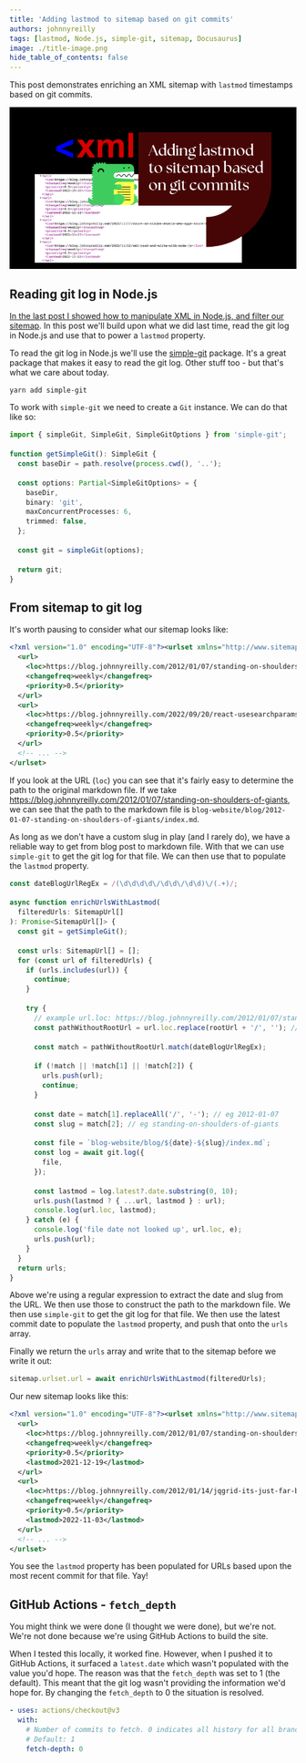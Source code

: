 ```yaml
---
title: 'Adding lastmod to sitemap based on git commits'
authors: johnnyreilly
tags: [lastmod, Node.js, simple-git, sitemap, Docusaurus]
image: ./title-image.png
hide_table_of_contents: false
---
```


This post demonstrates enriching an XML sitemap with `lastmod` timestamps based on git commits.

![title image reading "Adding lastmod to sitemap based on git commits" with XML and Docusaurus logos](title-image.png)

## Reading git log in Node.js

[In the last post I showed how to manipulate XML in Node.js, and filter our sitemap](../2022-11-22-xml-read-and-write-with-node-js/index.md). In this post we'll build upon what we did last time, read the git log in Node.js and use that to power a `lastmod` property.

To read the git log in Node.js we'll use the [simple-git](https://www.npmjs.com/package/simple-git) package. It's a great package that makes it easy to read the git log. Other stuff too - but that's what we care about today.

```shell
yarn add simple-git
```

To work with `simple-git` we need to create a `Git` instance. We can do that like so:

```ts
import { simpleGit, SimpleGit, SimpleGitOptions } from 'simple-git';

function getSimpleGit(): SimpleGit {
  const baseDir = path.resolve(process.cwd(), '..');

  const options: Partial<SimpleGitOptions> = {
    baseDir,
    binary: 'git',
    maxConcurrentProcesses: 6,
    trimmed: false,
  };

  const git = simpleGit(options);

  return git;
}
```

## From sitemap to git log

It's worth pausing to consider what our sitemap looks like:

```xml
<?xml version="1.0" encoding="UTF-8"?><urlset xmlns="http://www.sitemaps.org/schemas/sitemap/0.9" xmlns:news="http://www.google.com/schemas/sitemap-news/0.9" xmlns:xhtml="http://www.w3.org/1999/xhtml" xmlns:image="http://www.google.com/schemas/sitemap-image/1.1" xmlns:video="http://www.google.com/schemas/sitemap-video/1.1">
  <url>
    <loc>https://blog.johnnyreilly.com/2012/01/07/standing-on-shoulders-of-giants</loc>
    <changefreq>weekly</changefreq>
    <priority>0.5</priority>
  </url>
  <url>
    <loc>https://blog.johnnyreilly.com/2022/09/20/react-usesearchparamsstate</loc>
    <changefreq>weekly</changefreq>
    <priority>0.5</priority>
  </url>
  <!-- ... -->
</urlset>
```

If you look at the URL (`loc`) you can see that it's fairly easy to determine the path to the original markdown file. If we take https://blog.johnnyreilly.com/2012/01/07/standing-on-shoulders-of-giants, we can see that the path to the markdown file is `blog-website/blog/2012-01-07-standing-on-shoulders-of-giants/index.md`.

As long as we don't have a custom slug in play (and I rarely do), we have a reliable way to get from blog post to markdown file. With that we can use `simple-git` to get the git log for that file. We can then use that to populate the `lastmod` property.

```ts
const dateBlogUrlRegEx = /(\d\d\d\d\/\d\d\/\d\d)\/(.+)/;

async function enrichUrlsWithLastmod(
  filteredUrls: SitemapUrl[]
): Promise<SitemapUrl[]> {
  const git = getSimpleGit();

  const urls: SitemapUrl[] = [];
  for (const url of filteredUrls) {
    if (urls.includes(url)) {
      continue;
    }

    try {
      // example url.loc: https://blog.johnnyreilly.com/2012/01/07/standing-on-shoulders-of-giants
      const pathWithoutRootUrl = url.loc.replace(rootUrl + '/', ''); // eg 2012/01/07/standing-on-shoulders-of-giants

      const match = pathWithoutRootUrl.match(dateBlogUrlRegEx);

      if (!match || !match[1] || !match[2]) {
        urls.push(url);
        continue;
      }

      const date = match[1].replaceAll('/', '-'); // eg 2012-01-07
      const slug = match[2]; // eg standing-on-shoulders-of-giants

      const file = `blog-website/blog/${date}-${slug}/index.md`;
      const log = await git.log({
        file,
      });

      const lastmod = log.latest?.date.substring(0, 10);
      urls.push(lastmod ? { ...url, lastmod } : url);
      console.log(url.loc, lastmod);
    } catch (e) {
      console.log('file date not looked up', url.loc, e);
      urls.push(url);
    }
  }
  return urls;
}
```

Above we're using a regular expression to extract the date and slug from the URL. We then use those to construct the path to the markdown file. We then use `simple-git` to get the git log for that file. We then use the latest commit date to populate the `lastmod` property, and push that onto the `urls` array.

Finally we return the `urls` array and write that to the sitemap before we write it out:

```ts
sitemap.urlset.url = await enrichUrlsWithLastmod(filteredUrls);
```

Our new sitemap looks like this:

```xml
<?xml version="1.0" encoding="UTF-8"?><urlset xmlns="http://www.sitemaps.org/schemas/sitemap/0.9" xmlns:news="http://www.google.com/schemas/sitemap-news/0.9" xmlns:xhtml="http://www.w3.org/1999/xhtml" xmlns:image="http://www.google.com/schemas/sitemap-image/1.1" xmlns:video="http://www.google.com/schemas/sitemap-video/1.1">
  <url>
    <loc>https://blog.johnnyreilly.com/2012/01/07/standing-on-shoulders-of-giants</loc>
    <changefreq>weekly</changefreq>
    <priority>0.5</priority>
    <lastmod>2021-12-19</lastmod>
  </url>
  <url>
    <loc>https://blog.johnnyreilly.com/2012/01/14/jqgrid-its-just-far-better-grid</loc>
    <changefreq>weekly</changefreq>
    <priority>0.5</priority>
    <lastmod>2022-11-03</lastmod>
  </url>
  <!-- ... -->
</urlset>
```

You see the `lastmod` property has been populated for URLs based upon the most recent commit for that file. Yay!

## GitHub Actions - `fetch_depth`

You might think we were done (I thought we were done), but we're not. We're not done because we're using GitHub Actions to build the site.

When I tested this locally, it worked fine. However, when I pushed it to GitHub Actions, it surfaced a `latest.date` which wasn't populated with the value you'd hope. The reason was that the `fetch_depth` was set to 1 (the default). This meant that the git log wasn't providing the information we'd hope for. By changing the `fetch_depth` to 0 the situation is resolved.

```yaml
- uses: actions/checkout@v3
  with:
    # Number of commits to fetch. 0 indicates all history for all branches and tags.
    # Default: 1
    fetch-depth: 0
```
